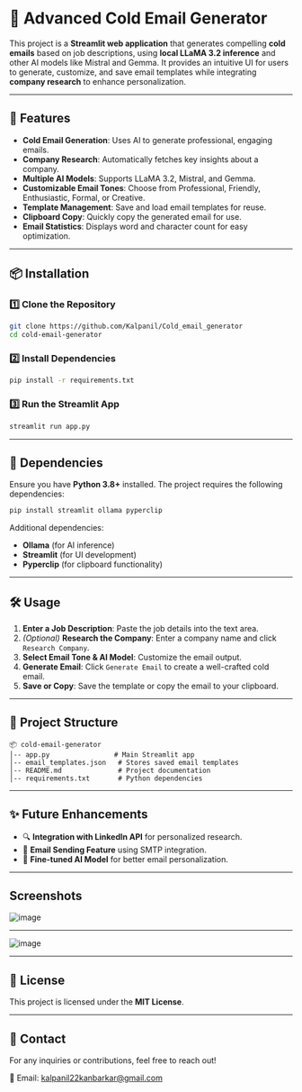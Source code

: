 # 📩 Advanced Cold Email Generator

This project is a **Streamlit web application** that generates compelling **cold emails** based on job descriptions, using **local LLaMA 3.2 inference** and other AI models like Mistral and Gemma. It provides an intuitive UI for users to generate, customize, and save email templates while integrating **company research** to enhance personalization.

---

## 🚀 Features

- **Cold Email Generation**: Uses AI to generate professional, engaging emails.
- **Company Research**: Automatically fetches key insights about a company.
- **Multiple AI Models**: Supports LLaMA 3.2, Mistral, and Gemma.
- **Customizable Email Tones**: Choose from Professional, Friendly, Enthusiastic, Formal, or Creative.
- **Template Management**: Save and load email templates for reuse.
- **Clipboard Copy**: Quickly copy the generated email for use.
- **Email Statistics**: Displays word and character count for easy optimization.

---

## 📦 Installation

### 1️⃣ Clone the Repository
```bash
git clone https://github.com/Kalpanil/Cold_email_generator
cd cold-email-generator
```

### 2️⃣ Install Dependencies
```bash
pip install -r requirements.txt
```

### 3️⃣ Run the Streamlit App
```bash
streamlit run app.py
```

---

## 🔧 Dependencies

Ensure you have **Python 3.8+** installed. The project requires the following dependencies:

```bash
pip install streamlit ollama pyperclip
```

Additional dependencies:
- **Ollama** (for AI inference)
- **Streamlit** (for UI development)
- **Pyperclip** (for clipboard functionality)

---

## 🛠 Usage

1. **Enter a Job Description**: Paste the job details into the text area.
2. *(Optional)* **Research the Company**: Enter a company name and click `Research Company`.
3. **Select Email Tone & AI Model**: Customize the email output.
4. **Generate Email**: Click `Generate Email` to create a well-crafted cold email.
5. **Save or Copy**: Save the template or copy the email to your clipboard.

---

## 📂 Project Structure

```
📦 cold-email-generator
│-- app.py                # Main Streamlit app
│-- email_templates.json   # Stores saved email templates
│-- README.md              # Project documentation
│-- requirements.txt       # Python dependencies
```

---

## ✨ Future Enhancements

- 🔍 **Integration with LinkedIn API** for personalized research.
- 📧 **Email Sending Feature** using SMTP integration.
- 🤖 **Fine-tuned AI Model** for better email personalization.

---
## Screenshots
![image](https://github.com/user-attachments/assets/eedee296-8d78-43b1-b5ef-836afb3c86a5)

----
![image](https://github.com/user-attachments/assets/c8ef2364-8422-4f33-bcc5-7dfb091fc100)


---
## 📝 License
This project is licensed under the **MIT License**.

---

## 💬 Contact
For any inquiries or contributions, feel free to reach out!

📧 Email: kalpanil22kanbarkar@gmail.com 

